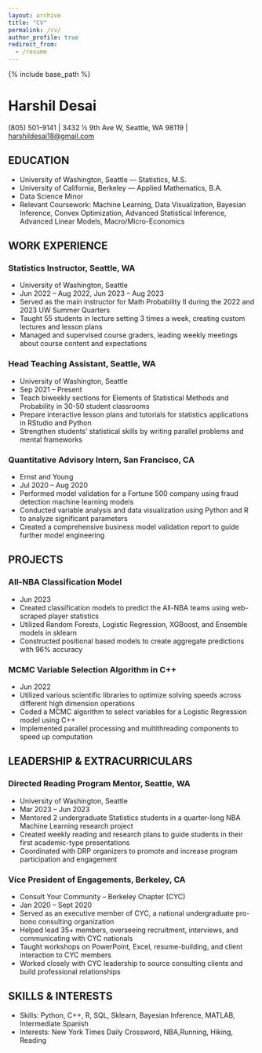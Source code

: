 ```yaml
---
layout: archive
title: "CV"
permalink: /cv/
author_profile: true
redirect_from:
  - /resume
---
```


{% include base_path %}

# Harshil Desai
(805) 501-9141 | 3432 1⁄2 9th Ave W, Seattle, WA 98119 | harshildesai18@gmail.com

## EDUCATION
- University of Washington, Seattle — Statistics, M.S.
- University of California, Berkeley — Applied Mathematics, B.A.
- Data Science Minor
- Relevant Coursework: Machine Learning, Data Visualization, Bayesian Inference, Convex Optimization, Advanced Statistical Inference, Advanced Linear Models, Macro/Micro-Economics

## WORK EXPERIENCE
### Statistics Instructor, Seattle, WA
- University of Washington, Seattle
- Jun 2022 – Aug 2022, Jun 2023 – Aug 2023
- Served as the main instructor for Math Probability II during the 2022 and 2023 UW Summer Quarters
- Taught 55 students in lecture setting 3 times a week, creating custom lectures and lesson plans
- Managed and supervised course graders, leading weekly meetings about course content and expectations

### Head Teaching Assistant, Seattle, WA
- University of Washington, Seattle
- Sep 2021 – Present
- Teach biweekly sections for Elements of Statistical Methods and Probability in 30-50 student classrooms
- Prepare interactive lesson plans and tutorials for statistics applications in RStudio and Python
- Strengthen students’ statistical skills by writing parallel problems and mental frameworks

### Quantitative Advisory Intern, San Francisco, CA
- Ernst and Young
- Jul 2020 – Aug 2020
- Performed model validation for a Fortune 500 company using fraud detection machine learning models
- Conducted variable analysis and data visualization using Python and R to analyze significant parameters
- Created a comprehensive business model validation report to guide further model engineering

## PROJECTS
### All-NBA Classification Model
- Jun 2023
- Created classification models to predict the All-NBA teams using web-scraped player statistics
- Utilized Random Forests, Logistic Regression, XGBoost, and Ensemble models in sklearn
- Constructed positional based models to create aggregate predictions with 96% accuracy

### MCMC Variable Selection Algorithm in C++
- Jun 2022
- Utilized various scientific libraries to optimize solving speeds across different high dimension operations
- Coded a MCMC algorithm to select variables for a Logistic Regression model using C++
- Implemented parallel processing and multithreading components to speed up computation

## LEADERSHIP & EXTRACURRICULARS
### Directed Reading Program Mentor, Seattle, WA
- University of Washington, Seattle
- Mar 2023 – Jun 2023
- Mentored 2 undergraduate Statistics students in a quarter-long NBA Machine Learning research project
- Created weekly reading and research plans to guide students in their first academic-type presentations
- Coordinated with DRP organizers to promote and increase program participation and engagement

### Vice President of Engagements, Berkeley, CA
- Consult Your Community – Berkeley Chapter (CYC)
- Jan 2020 – Sept 2020
- Served as an executive member of CYC, a national undergraduate pro-bono consulting organization
- Helped lead 35+ members, overseeing recruitment, interviews, and communicating with CYC nationals
- Taught workshops on PowerPoint, Excel, resume-building, and client interaction to CYC members
- Worked closely with CYC leadership to source consulting clients and build professional relationships

## SKILLS & INTERESTS
- Skills: Python, C++, R, SQL, Sklearn, Bayesian Inference, MATLAB, Intermediate Spanish
- Interests: New York Times Daily Crossword, NBA,Running, Hiking, Reading
